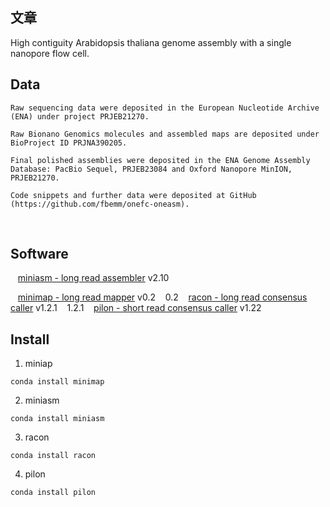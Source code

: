 
## 文章
High contiguity Arabidopsis thaliana genome assembly with a single nanopore flow cell.

## Data
    Raw sequencing data were deposited in the European Nucleotide Archive (ENA) under project PRJEB21270. 
    
    Raw Bionano Genomics molecules and assembled maps are deposited under BioProject ID PRJNA390205. 
    
    Final polished assemblies were deposited in the ENA Genome Assembly Database: PacBio Sequel, PRJEB23084 and Oxford Nanopore MinION, PRJEB21270. 
    
    Code snippets and further data were deposited at GitHub (https://github.com/fbemm/onefc-oneasm).
    
## Software
    [miniasm - long read assembler](https://github.com/lh3/miniasm) v2.10 
    
    [minimap - long read mapper](https://github.com/lh3/minimap) v0.2
    0.2
    [racon - long read consensus caller](https://github.com/isovic/racon) v1.2.1
    1.2.1
    [pilon - short read consensus caller](https://github.com/broadinstitute/pilon/wiki) v1.22
   
   
## Install
1. miniap
```{shell}
conda install minimap
```

2. miniasm
```
conda install miniasm
```

3. racon
```
conda install racon
```

4. pilon
```
conda install pilon
```
